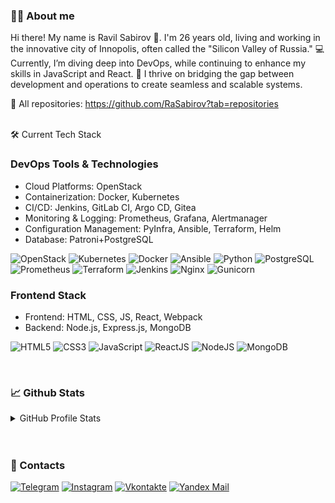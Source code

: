 ### 🙋‍♂️ About me

Hi there! My name is Ravil Sabirov 👋. I'm 26 years old, living and working in the innovative city of Innopolis, often called the "Silicon Valley of Russia."
💻 Currently, I’m diving deep into DevOps, while continuing to enhance my skills in JavaScript and React.
🌟 I thrive on bridging the gap between development and operations to create seamless and scalable systems.

🎨 All repositories: https://github.com/RaSabirov?tab=repositories
</br>
</br>

🛠️ Current Tech Stack
### DevOps Tools & Technologies
- Cloud Platforms: OpenStack
- Containerization: Docker, Kubernetes
- CI/CD: Jenkins, GitLab CI, Argo CD, Gitea
- Monitoring & Logging: Prometheus, Grafana, Alertmanager
- Configuration Management: PyInfra, Ansible, Terraform, Helm
- Database: Patroni+PostgreSQL

![OpenStack](https://img.shields.io/badge/Openstack-%23f01742.svg?style=for-the-badge&logo=openstack&logoColor=white&style=flat)
![Kubernetes](https://img.shields.io/badge/Kubernetes-E34F26?logo=kubernetes5&logoColor=white&style=flat)
![Docker](https://img.shields.io/badge/Docker-%230db7ed.svg?style=for-the-badge&logo=docker&logoColor=white&style=flat)
![Ansible](https://img.shields.io/badge/Ansible-EE0000?style=plastic&logo=ansible&logoColor=white&style=flat)
![Python](https://img.shields.io/badge/Python-3670A0?style=for-the-badge&logo=python&logoColor=ffdd54&style=flat)
![PostgreSQL](https://img.shields.io/badge/PostgreSQL-316192?logo=postgresql&logoColor=white&style=flat)
![Prometheus](https://img.shields.io/badge/Prometheus-E6522C?style=flat-square&logo=prometheus&logoColor=white&style=flat)
![Terraform](https://img.shields.io/badge/Terraform-623CE4?style=for-the-badge&logo=terraform&logoColor=white&style=flat)
![Jenkins](https://img.shields.io/badge/Jenkins-%232C5263.svg?style=for-the-badge&logo=jenkins&logoColor=white&style=flat)
![Nginx](https://img.shields.io/badge/Nginx-%23009639.svg?style=for-the-badge&logo=nginx&logoColor=white&style=flat)
![Gunicorn](https://img.shields.io/badge/Gunicorn-%298729.svg?style=for-the-badge&logo=gunicorn&logoColor=white&style=flat)


### Frontend Stack
- Frontend: HTML, CSS, JS, React, Webpack
- Backend: Node.js,  Express.js, MongoDB

![HTML5](https://img.shields.io/badge/-HTML5-E34F26?logo=html5&logoColor=white&style=flat)
![CSS3](https://img.shields.io/badge/-CSS3-1572B6?logo=html5&logoColor=white&style=flat)
![JavaScript](https://img.shields.io/badge/-JavaScript-F7DF1E?logo=javascript&logoColor=white&style=flat)
![ReactJS](https://img.shields.io/badge/-ReactJS-61DAFB?logo=react&logoColor=white&style=flat)
![NodeJS](https://img.shields.io/badge/-NodeJS-339933?logo=node.js&logoColor=white&style=flat)
![MongoDB](https://img.shields.io/badge/-MongoDB-3DDC84?logo=mongodb&logoColor=white&style=flat)

</br>


### 📈 Github Stats

<details>
  <summary>GitHub Profile Stats</summary>
  <div>
    <a href="https://github.com/RaSabirov">
    <img height="180em" src="https://github-readme-stats.vercel.app/api/top-langs/?username=RaSabirov&layout=compact&langs_count=7&theme=gotham" />
    <img height="180em" src="https://github-readme-stats.vercel.app/api?username=RaSabirov&show_icons=true&theme=gotham&include_all_commits=true&count_private=true" />
    </a>
  </div>
</details>
</br>
</br>


### 📝 Contacts

[![Telegram](https://img.shields.io/badge/Telegram-090909?style=for-the-badge&logo=telegram&logoColor=white)](https://www.t.me/sbrvrvl)
[![Instagram](https://img.shields.io/badge/Instagram-090909?style=for-the-badge&logo=Instagram&logoColor=white)](https://www.instagram.com/sbrvrvl)
[![Vkontakte](https://img.shields.io/badge/Vkontakte-090909?style=for-the-badge&logo=VK&logoColor=white)](https://vk.com/sbrvrvl)
[![Yandex Mail](https://img.shields.io/badge/yandex_mail-090909?style=for-the-badge&logo=appveyor&logoColor=white)](mailto:sbrvrvl@ya.ru)

